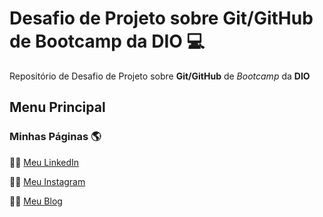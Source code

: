 # Desafio de Projeto sobre Git/GitHub de Bootcamp da DIO 💻
Repositório de Desafio de Projeto sobre **Git/GitHub** de _Bootcamp_ da **DIO**

## Menu Principal





### Minhas Páginas 🌎 

👨‍💻 [Meu LinkedIn](https://www.linkedin.com/in/fabiodefaria/)

👨‍🏫 [Meu Instagram](https://www.instagram.com/tudoexplicado/)

👨‍💼 [Meu Blog](https://www.tudoexplicado.com/)

